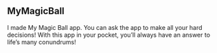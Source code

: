 ## MyMagicBall
I made My Magic Ball app. You can ask the app to make all your hard decisions! With this app in your pocket, you’ll always have an answer to life’s many conundrums! 

